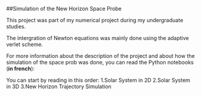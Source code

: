 ##Simulation of the New Horizon Space Probe

This project was part of my numerical project during my undergraduate studies.

The intergration of Newton equations was mainly done using the adaptive verlet scheme.

For more information about the description of the project and about how the simulation of the space prob was done, you can read the Python notebooks (**in french**):

You can start by reading in this order:
1.Solar System in 2D
2.Solar System in 3D
3.New Horizon Trajectory Simulation
